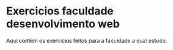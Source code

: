 # Exercicios faculdade desenvolvimento web
 Aqui contêm os exercícios feitos para a faculdade a qual estudo.
